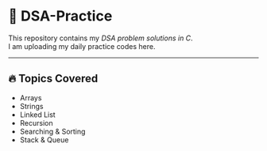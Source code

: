 # 📌 DSA-Practice

This repository contains my *DSA problem solutions in C*.  
I am uploading my daily practice codes here.

---

## 🔥 Topics Covered
- Arrays
- Strings
- Linked List
- Recursion
- Searching & Sorting
- Stack & Queue


